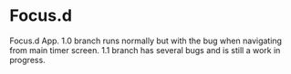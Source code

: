 # Focus.d
Focus.d App. 
1.0 branch runs normally but with the bug when navigating from main timer screen.
1.1 branch has several bugs and is still a work in progress. 
